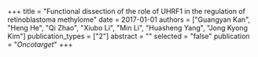 +++
title = "Functional dissection of the role of UHRF1 in the regulation of retinoblastoma methylome"
date = 2017-01-01
authors = ["Guangyan Kan", "Heng He", "Qi Zhao", "Xiubo Li", "Min Li", "Huasheng Yang", "Jong Kyong Kim"]
publication_types = ["2"]
abstract = ""
selected = "false"
publication = "*Oncotarget*"
+++

